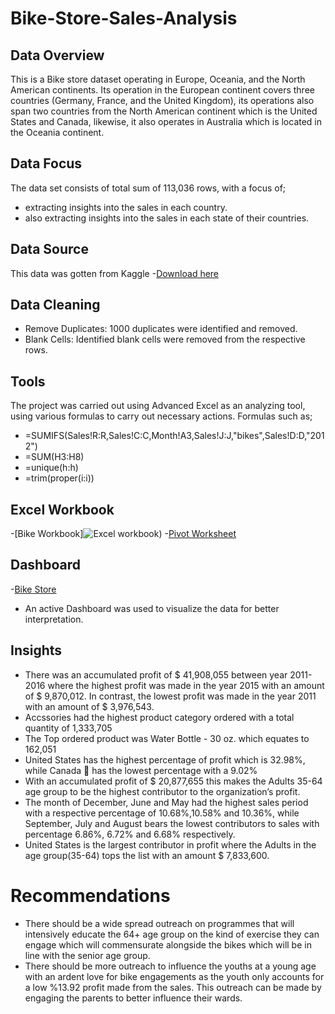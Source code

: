 # Bike-Store-Sales-Analysis
## Data Overview
This is a Bike store dataset operating in Europe, Oceania, and the North American continents. Its operation in the European continent covers three countries (Germany, France, and the United Kingdom), its operations also span two countries from the North American continent which is the United States and Canada, likewise, it also operates in Australia which is located in the Oceania continent.
## Data Focus
The data set consists of total sum of 113,036 rows, with a focus of;
- extracting insights into the sales in each country.
- also extracting insights into the sales in each state of their countries.
## Data Source
This data was gotten from Kaggle
-[Download here](https://www.kaggle.com/datasets/prepinstaprime/europe-bike-store-sales)
## Data Cleaning
- Remove Duplicates: 1000 duplicates were identified and removed.
- Blank Cells: Identified blank cells were removed from the respective rows.
## Tools
The project was carried out using Advanced Excel as an analyzing tool, using various formulas to carry out necessary actions. Formulas such as;
- =SUMIFS(Sales!R:R,Sales!C:C,Month!A3,Sales!J:J,"bikes",Sales!D:D,"2012")
- =SUM(H3:H8)
- =unique(h:h)
- =trim(proper(i:i))
## Excel Workbook
-[Bike Workbook]![Excel workbook](https://github.com/user-attachments/assets/6138d438-9a31-41ba-8c61-f0ad2a43dff6))
-[Pivot Worksheet](https://github.com/user-attachments/assets/badadfd8-97c8-42f9-804c-ebe4dc33a7d8)

## Dashboard
-[Bike Store](https://github.com/user-attachments/assets/e0d3279c-d7a6-420a-8546-ea09005e3a82)

- An active Dashboard was used to visualize the data for better interpretation.
 ## Insights
- There was an accumulated profit of $ 41,908,055 between year 2011-2016 where the highest profit was made in the year 2015 with an amount of $ 9,870,012. In contrast, the lowest profit was made in the year 2011 with an amount of $ 3,976,543.
- Accssories had the highest product category ordered with a total quantity of 1,333,705 
- The Top ordered product was Water Bottle - 30 oz. which equates to 162,051 
- United States has the highest percentage of profit which is 32.98%, while Canada 🍁 has the lowest percentage with a 9.02%
- With an accumulated profit of $ 20,877,655 this makes the Adults 35-64 age group to be the highest contributor to the organization’s profit.
- The month of December, June and May had the highest sales period with a respective percentage of 10.68%,10.58% and 10.36%, while September, July and August bears the lowest contributors to sales with percentage 6.86%, 6.72% and 6.68% respectively.
- United States is the largest contributor in profit where the Adults in the age group(35-64) tops the list with an amount  $ 7,833,600.
# Recommendations
- There should be a wide spread outreach on programmes that will intensively educate the 64+ age group on the kind of exercise they can engage which will commensurate alongside the bikes which will be in line with the senior age group.
- There should be more outreach to influence the youths at a young age with an ardent love for bike engagements as the youth only accounts for a low %13.92 profit made from the sales. This outreach can be made by engaging the parents to better influence their wards.
